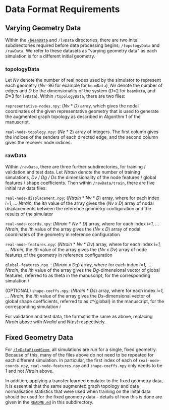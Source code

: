 # Data Format Requirements

## Varying Geometry Data

Within the [``/beamData``](/beamData) and ``/lvData`` directories, there are two inital subdirectories required before data processing begins; ``/topologyData`` and ``/rawData``. We refer to these datasets as "varying geometry data" as each simulation is for a different initial geometry.


### topologyData

 Let *Nv* denote the number of real nodes used by the simulator to represent each geometry (*Nv*=96 for example for ``beamData``), *Ne* denote the number of edges and *D* be the dimensionality of the system (*D*=2 for ``beamData``, and *D*=3 for ``lvData``). Within ``/topologyData``, there are two files:
 
 ``representative-nodes.npy``: (*Nv* * *D*) array, which gives the nodal coordinates of the given representative geometry that is used to generate the augmented graph topology as described in Algorithm 1 of the manuscript.

 ``real-node-topology.npy``: (*Ne* * 2) array of integers. The first column gives the indices of the senders of each directed edge, and the second column gives the receiver node indices.


### rawData

Within ``/rawData``, there are three further subdirectories, for training / validation and test data. Let *Ntrain* denote the number of training simulations, *Dv* / *Dg* / *Ds* the dimensionality of the node features / global features / shape coefficients. Then within ``/rawData/train``, there are five initial raw data files:

```real-node-displacement.npy```: (*Ntrain* * *Nv* * *D*) array, where for each index *i=1, ... Ntrain*, the *ith* value of the array gives the (*Nv* x *D*) array of nodal displacements between the reference geometry configuration and the results of the simulator

```real-node-coords.npy```: (*Ntrain* * *Nv* * *D*) array, where for each index *i=1, ... Ntrain*, the *ith* value of the array gives the (*Nv* x *D*) array of nodal coordinates of the geometry in reference configuration

```real-node-features.npy```: (*Ntrain* * *Nv* * *Dv*) array, where for each index *i=1, ... Ntrain*, the *ith* value of the array gives the (*Nv* x *Dv*) array of node features of the geometry in reference configuration

```global-features.npy ```: (*Ntrain* x *Dg*) array, where for each index *i=1, ... Ntrain*, the *ith* value of the array gives the *Dg*-dimensional vector of global features, referred to as theta in the manuscript, for the corresponding simulation *i*

(OPTIONAL) ```shape-coeffs.npy```: (*Ntrain* * *Ds*) array, where for each index *i=1, ... Ntrain*, the *ith* value of the array gives the *Ds*-dimensional vector of global shape coefficients, referred to as z^{global} in the manuscript, for the corresponding simulation *i*

For validation and test data, the format is the same as above, replacing *Ntrain* above with *Nvalid* and *Ntest* respectively.


## Fixed Geometry Data

For [``/lvDataFixedGeom``](/lvDataFixedGeom), all simulations are run for a single, fixed geometry. Because of this, many of the files above do not need to be repeated for each different simulation. In particular, the first index of each of ```real-node-coords.npy```, ```real-node-features.npy``` and  ```shape-coeffs.npy``` only needs to be 1 and not *Ntrain* above.

In addition, applying a transfer learned emulator to the fixed geometry data, it is essential that the same augmented graph topology and data normalisation statistics that were used when training on the inital data should be used for the fixed geometry data - details of how this is done are given in the [``README.md``](README.md) in this subdirectory.
